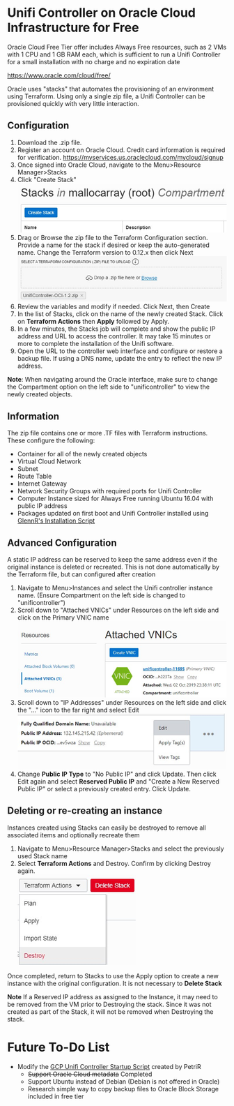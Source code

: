 # Unifi Controller on Oracle Cloud Infrastructure for Free

Oracle Cloud Free Tier offer includes Always Free resources, such as 2 VMs with 1 CPU and 1 GB RAM each, which is sufficient to run a Unifi Controller for a small installation with no charge and no expiration date

https://www.oracle.com/cloud/free/

Oracle uses "stacks" that automates the provisioning of an environment using Terraform.  Using only a single zip file, a Unifi Controller can be provisioned quickly with very little interaction.

## Configuration
1) Download the .zip file.
2) Register an account on Oracle Cloud. Credit card information is required for verification.
    https://myservices.us.oraclecloud.com/mycloud/signup
3) Once signed into Oracle Cloud, navigate to the Menu>Resource Manager>Stacks
4) Click "Create Stack" <br />![alt text](./images/stacks.jpg)
5) Drag or Browse the zip file to the Terraform Configuration section. Provide a name for the stack if desired or keep the auto-generated name.  Change the Terraform version to 0.12.x then click Next <br />![alt text](./images/create-stack.jpg)
6) Review the variables and modify if needed. Click Next, then Create
7) In the list of Stacks, click on the name of the newly created Stack.  Click on **Terraform Actions** then **Apply** followed by Apply.
8) In a few minutes, the Stacks job will complete and show the public IP address and URL to access the controller. It may take 15 minutes or more to complete the installation of the Unifi software.
9) Open the URL to the controller web interface and configure or restore a backup file.  If using a DNS name, update the entry to reflect the new IP address.

**Note**: When navigating around the Oracle interface, make sure to change the Compartment option on the left side to "unificontroller" to view the newly created objects.

## Information
The zip file contains one or more .TF files with Terraform instructions.  These configure the following:
* Container for all of the newly created objects
* Virtual Cloud Network
* Subnet
* Route Table
* Internet Gateway
* Network Security Groups with required ports for Unifi Controller
* Computer Instance sized for Always Free running Ubuntu 16.04 with public IP address
* Packages updated on first boot and Unifi Controller installed using [GlennR's Installation Script](https://community.ui.com/questions/UniFi-Installation-Scripts-or-UniFi-Easy-Update-Script-or-Ubuntu-16-04-18-04-18-10-19-04-and-19-10-/ccbc7530-dd61-40a7-82ec-22b17f027776)

## Advanced Configuration
A static IP address can be reserved to keep the same address even if the original instance is deleted or recreated.  This is not done automatically by the Terraform file, but can configured after creation

1) Navigate to Menu>Instances and select the Unifi controller instance name. (Ensure Compartment on the left side is changed to "unificontroller")
2) Scroll down to "Attached VNICs" under Resources on the left side and click on the Primary VNIC name <br />![alt text](./images/attached-vnics.jpg)
3) Scroll down to "IP Addresses" under Resources on the left side and click the "..." icon to the far right and select Edit <br />![alt text](./images/edit-ip.jpg)
4) Change **Public IP Type** to "No Public IP" and click Update. Then click Edit again and select **Reserved Public IP** and "Create a New Reserved Public IP" or select a previously created entry. Click Update.

## Deleting or re-creating an instance
Instances created using Stacks can easily be destroyed to remove all associated items and optionally recreate them
1) Navigate to Menu>Resource Manager>Stacks and select the previously used Stack name
2) Select **Terraform Actions** and Destroy.  Confirm by clicking Destroy again. <br /> ![alt text](./images/destroy-stack.jpg)

Once completed, return to Stacks to use the Apply option to create a new instance with the original configuration. It is not necessary to **Delete Stack**

**Note** If a Reserved IP address as assigned to the Instance, it may need to be removed from the VM prior to Destroying the stack. Since it was not created as part of the Stack, it will not be removed when Destroying the stack.

# Future To-Do List
* Modify the [GCP Unifi Controller Startup Script](https://metis.fi/en/2018/02/gcp-unifi-code/) created by PetriR
    * ~~Support Oracle Cloud metadata~~ Completed
    * Support Ubuntu instead of Debian (Debian is not offered in Oracle)
    * Research simple way to copy backup files to Oracle Block Storage included in free tier
